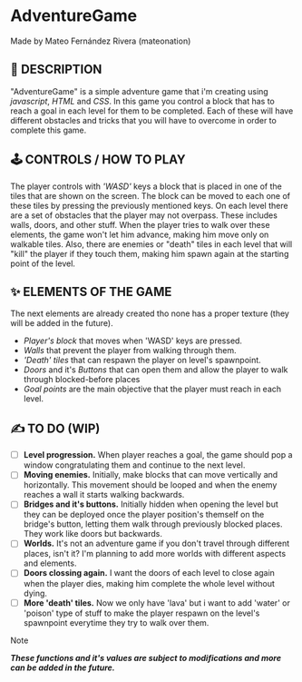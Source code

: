 # AdventureGame
Made by Mateo Fernández Rivera (mateonation)

## 📄 DESCRIPTION
"AdventureGame" is a simple adventure game that i'm creating using *javascript*, *HTML* and *CSS*.
In this game you control a block that has to reach a goal in each level for them to be completed. Each of these will have different obstacles and tricks that you will have to overcome in order to complete this game.

## 🕹️ CONTROLS / HOW TO PLAY
The player controls with *'WASD'* keys a block that is placed in one of the tiles that are shown on the screen. The block can be moved to each one of these tiles by pressing the previously mentioned keys.
On each level there are a set of obstacles that the player may not overpass. These includes walls, doors, and other stuff. When the player tries to walk over these elements, the game won't let him advance, making him move only on walkable tiles.
Also, there are enemies or "death" tiles in each level that will "kill" the player if they touch them, making him spawn again at the starting point of the level.

## ✨ ELEMENTS OF THE GAME
The next elements are already created tho none has a proper texture (they will be added in the future).
- _Player's block_ that moves when 'WASD' keys are pressed.
- _Walls_ that prevent the player from walking through them.
- _'Death' tiles_ that can respawn the player on level's spawnpoint.
- _Doors_ and it's _Buttons_ that can open them and allow the player to walk through blocked-before places
- _Goal points_ are the main objective that the player must reach in each level.

## ✍️ TO DO (WIP)
- [ ] **Level progression.** When player reaches a goal, the game should pop a window congratulating them and continue to the next level.
- [ ] **Moving enemies.** Initially, make blocks that can move vertically and horizontally. This movement should be looped and when the enemy reaches a wall it starts walking backwards.
- [ ] **Bridges and it's buttons.** Initially hidden when opening the level but they can be deployed once the player position's themself on the bridge's button, letting them walk through previously blocked places. They work like doors but backwards.
- [ ] **Worlds.** It's not an adventure game if you don't travel through different places, isn't it? I'm planning to add more worlds with different aspects and elements.
- [ ] **Doors clossing again.** I want the doors of each level to close again when the player dies, making him complete the whole level without dying.
- [ ] **More 'death' tiles.** Now we only have 'lava' but i want to add 'water' or 'poison' type of stuff to make the player respawn on the level's spawnpoint everytime they try to walk over them.

> [!NOTE]
> ***These functions and it's values are subject to modifications and more can be added in the future.***